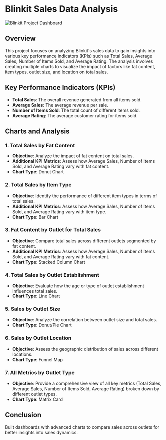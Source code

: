 # Blinkit Sales Data Analysis

![Blinkit Project Dashboard](https://github.com/user-attachments/assets/6bdb4b5a-15ca-4261-9889-2f99cfe80872)

## Overview
This project focuses on analyzing Blinkit's sales data to gain insights into various key performance indicators (KPIs) such as Total Sales, Average Sales, Number of Items Sold, and Average Rating. The analysis involves creating multiple charts to visualize the impact of factors like fat content, item types, outlet size, and location on total sales.

## Key Performance Indicators (KPIs)
- **Total Sales**: The overall revenue generated from all items sold.
- **Average Sales**: The average revenue per sale.
- **Number of Items Sold**: The total count of different items sold.
- **Average Rating**: The average customer rating for items sold.

## Charts and Analysis

### 1. Total Sales by Fat Content
- **Objective**: Analyze the impact of fat content on total sales.
- **Additional KPI Metrics**: Assess how Average Sales, Number of Items Sold, and Average Rating vary with fat content.
- **Chart Type**: Donut Chart

### 2. Total Sales by Item Type
- **Objective**: Identify the performance of different item types in terms of total sales.
- **Additional KPI Metrics**: Assess how Average Sales, Number of Items Sold, and Average Rating vary with item type.
- **Chart Type**: Bar Chart

### 3. Fat Content by Outlet for Total Sales
- **Objective**: Compare total sales across different outlets segmented by fat content.
- **Additional KPI Metrics**: Assess how Average Sales, Number of Items Sold, and Average Rating vary with fat content.
- **Chart Type**: Stacked Column Chart

### 4. Total Sales by Outlet Establishment
- **Objective**: Evaluate how the age or type of outlet establishment influences total sales.
- **Chart Type**: Line Chart

### 5. Sales by Outlet Size
- **Objective**: Analyze the correlation between outlet size and total sales.
- **Chart Type**: Donut/Pie Chart

### 6. Sales by Outlet Location
- **Objective**: Assess the geographic distribution of sales across different locations.
- **Chart Type**: Funnel Map

### 7. All Metrics by Outlet Type
- **Objective**: Provide a comprehensive view of all key metrics (Total Sales, Average Sales, Number of Items Sold, Average Rating) broken down by different outlet types.
- **Chart Type**: Matrix Card

## Conclusion
Built dashboards with advanced charts to compare sales across outlets for better insights into sales dynamics.
